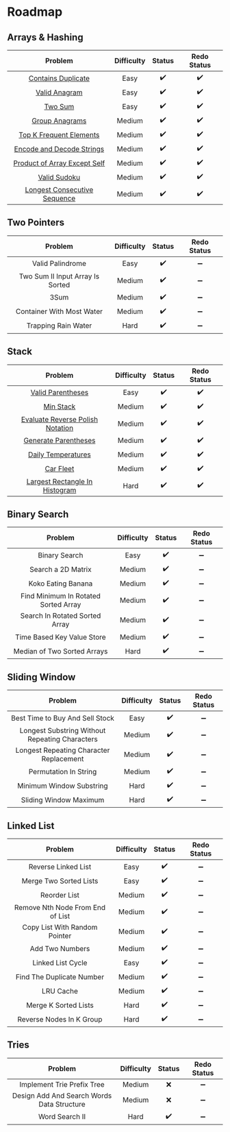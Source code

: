# Roadmap

## Arrays & Hashing

|            **Problem**      |**Difficulty**|      **Status**     |   **Redo Status**   |
|:----------------------------:|:----------:|:--------------------:|:-------------------:|
|     [Contains Duplicate](https://leetcode.com/problems/contains-duplicate)   |    Easy    |  :heavy_check_mark:  |  :heavy_check_mark: |
|         [Valid Anagram](https://leetcode.com/problems/valid-anagram)        |    Easy    |  :heavy_check_mark:  |  :heavy_check_mark: |
|            [Two Sum](https://leetcode.com/problems/two-sum)          |    Easy    |  :heavy_check_mark:  |  :heavy_check_mark: |
|        [Group Anagrams](https://leetcode.com/problems/group-anagrams)        |   Medium   |  :heavy_check_mark:  |  :heavy_check_mark: |
|    [Top K Frequent Elements](https://leetcode.com/problems/top-k-frequent-elements)   |   Medium   |  :heavy_check_mark:  |  :heavy_check_mark: |
|   [Encode and Decode Strings](https://leetcode.com/problems/encode-and-decode-strings)  |   Medium   |  :heavy_check_mark:  |  :heavy_check_mark: |
| [Product of Array Except Self](https://leetcode.com/problems/product-of-array-except-self) |   Medium   |  :heavy_check_mark:  |  :heavy_check_mark: |
|         [Valid Sudoku](https://leetcode.com/problems/valid-sudoku)         |   Medium   |  :heavy_check_mark:  |  :heavy_check_mark: |
| [Longest Consecutive Sequence](https://leetcode.com/problems/longest-consecutive-sequence) |   Medium   |  :heavy_check_mark:  |  :heavy_check_mark: |

## Two Pointers

|            **Problem**      |**Difficulty**|      **Status**     |   **Redo Status**   |
|:----------------------------:|:----------:|:--------------------:|:-------------------:|
|      Valid Palindrome     |    Easy    |  :heavy_check_mark:  |  :heavy_minus_sign: |
|Two Sum II Input Array Is Sorted|    Medium   |  :heavy_check_mark:  |  :heavy_minus_sign: |
|            3Sum           |    Medium    |  :heavy_check_mark:  |  :heavy_minus_sign: |
| Container With Most Water |   Medium   |  :heavy_check_mark:  |  :heavy_minus_sign: |
|    Trapping Rain Water   |   Hard   |  :heavy_check_mark:  |  :heavy_minus_sign: |

## Stack

|            **Problem**      |**Difficulty**|      **Status**     |   **Redo Status**   |
|:----------------------------:|:----------:|:--------------------:|:-------------------:|
|      [Valid Parentheses](https://leetcode.com/problems/valid-parentheses/)      |    Easy    |  :heavy_check_mark:  |  :heavy_check_mark: |
|         [Min Stack](https://leetcode.com/problems/min-stack)        |    Medium     |  :heavy_check_mark:  |  :heavy_check_mark: |
|[Evaluate Reverse Polish Notation](https://leetcode.com/problems/evaluate-reverse-polish-notation/)|    Medium     |  :heavy_check_mark:  |  :heavy_check_mark: |
|     [Generate Parentheses](https://leetcode.com/problems/generate-parentheses/)     |   Medium   |  :heavy_check_mark:  |  :heavy_check_mark: |
|    [Daily Temperatures](https://leetcode.com/problems/daily-temperatures/)  |   Medium   |  :heavy_check_mark:  |  :heavy_check_mark: |
|          [Car Fleet](https://leetcode.com/problems/car-fleet/)         |   Medium   |  :heavy_check_mark:  |  :heavy_check_mark: |
| [Largest Rectangle In Histogram](https://leetcode.com/problems/largest-rectangle-in-histogram/) |   Hard   |  :heavy_check_mark:  |  :heavy_check_mark: |

## Binary Search

|            **Problem**      |**Difficulty**|      **Status**     |   **Redo Status**   |
|:----------------------------:|:----------:|:--------------------:|:-------------------:|
|      Binary Search           |    Easy    |  :heavy_check_mark:  |  :heavy_minus_sign: |
|    Search a 2D Matrix        |    Medium    |  :heavy_check_mark:  |  :heavy_minus_sign: |
|      Koko Eating Banana      |    Medium    |  :heavy_check_mark:  |  :heavy_minus_sign: |
|Find Minimum In Rotated Sorted Array| Medium |  :heavy_check_mark:  |  :heavy_minus_sign: |
|Search In Rotated Sorted Array|   Medium   |  :heavy_check_mark:  |  :heavy_minus_sign: |
|Time Based Key Value Store    |   Medium   |  :heavy_check_mark:  |  :heavy_minus_sign: |
|Median of Two Sorted Arrays|   Hard   |  :heavy_check_mark:  |  :heavy_minus_sign: |

## Sliding Window

|            **Problem**      |**Difficulty**|      **Status**     |   **Redo Status**   |
|:----------------------------:|:----------:|:--------------------:|:-------------------:|
|Best Time to Buy And Sell Stock|    Easy    |  :heavy_check_mark:  |  :heavy_minus_sign: |
|Longest Substring Without Repeating Characters|Medium|:heavy_check_mark:|:heavy_minus_sign:|
|Longest Repeating Character Replacement|Medium|  :heavy_check_mark:  |  :heavy_minus_sign: |
|    Permutation In String     |   Medium   |  :heavy_check_mark:  |  :heavy_minus_sign: |
|  Minimum Window Substring  |   Hard   |  :heavy_check_mark:  |  :heavy_minus_sign: |
| Sliding Window Maximum |   Hard   |  :heavy_check_mark:  |  :heavy_minus_sign: |

## Linked List

|            **Problem**      |**Difficulty**|      **Status**     |   **Redo Status**   |
|:----------------------------:|:----------:|:--------------------:|:-------------------:|
|    Reverse Linked List       |    Easy    |  :heavy_check_mark:  |  :heavy_minus_sign: |
|  Merge Two Sorted Lists      |    Easy    |  :heavy_check_mark:  |  :heavy_minus_sign: |
|       Reorder List           |    Medium    |  :heavy_check_mark:  |  :heavy_minus_sign: |
|Remove Nth Node From End of List|   Medium   |  :heavy_check_mark:  |  :heavy_minus_sign: |
| Copy List With Random Pointer |   Medium   |  :heavy_check_mark:  |  :heavy_minus_sign: |
| Add Two Numbers              |   Medium   |  :heavy_check_mark:  |  :heavy_minus_sign: |
| Linked List Cycle            |   Easy   |  :heavy_check_mark:  |  :heavy_minus_sign: |
|  Find The Duplicate Number   |   Medium   |  :heavy_check_mark:  |  :heavy_minus_sign: |
| LRU Cache                    |   Medium   |  :heavy_check_mark:  |  :heavy_minus_sign: |
| Merge K Sorted Lists         |   Hard     |  :heavy_check_mark:  |  :heavy_minus_sign: |
| Reverse Nodes In K Group     |   Hard    |  :heavy_check_mark:  |  :heavy_minus_sign: |

## Tries

|            **Problem**      |**Difficulty**|      **Status**     |   **Redo Status**   |
|:----------------------------:|:----------:|:--------------------:|:-------------------:|
|Implement Trie Prefix Tree|    Medium    |  :x:  |  :heavy_minus_sign: |
|Design Add And Search Words Data Structure|Medium|:x:|  :heavy_minus_sign: |
|Word Search II             |    Hard     |  :heavy_check_mark:  |  :heavy_minus_sign: |